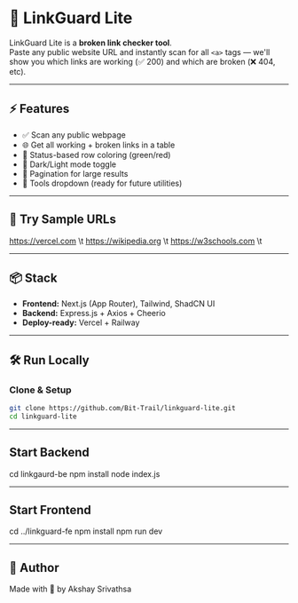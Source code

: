 # 🔗 LinkGuard Lite

LinkGuard Lite is a **broken link checker tool**.  
Paste any public website URL and instantly scan for all `<a>` tags — we'll show you which links are working (✅ 200) and which are broken (❌ 404, etc).

---

## ⚡ Features

- ✅ Scan any public webpage
- 🌐 Get all working + broken links in a table
- 🎯 Status-based row coloring (green/red)
- 🌙 Dark/Light mode toggle
- 📄 Pagination for large results
- 🧰 Tools dropdown (ready for future utilities)

---

## 🚀 Try Sample URLs

https://vercel.com \t
https://wikipedia.org \t
https://w3schools.com \t

---

## 📦 Stack

- **Frontend:** Next.js (App Router), Tailwind, ShadCN UI
- **Backend:** Express.js + Axios + Cheerio
- **Deploy-ready:** Vercel + Railway

---

## 🛠 Run Locally

### Clone & Setup

```bash
git clone https://github.com/Bit-Trail/linkguard-lite.git
cd linkguard-lite
```

---

## Start Backend

cd linkgaurd-be
npm install
node index.js

---

## Start Frontend

cd ../linkguard-fe
npm install
npm run dev

---

## 🙌 Author

Made with 💙 by Akshay Srivathsa
